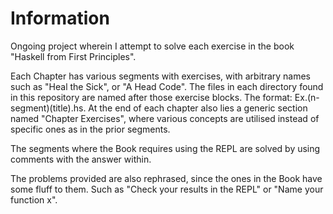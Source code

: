 # Information
Ongoing project wherein I attempt to solve each exercise in the book "Haskell from First Principles".

Each Chapter has various segments with exercises, with arbitrary names such as "Heal the Sick", or "A Head Code".
The files in each directory found in this repository are named after those exercise blocks. The format:
Ex.(n-segment)(title).hs.
At the end of each chapter also lies a generic section named "Chapter Exercises", where various concepts are utilised
instead of specific ones as in the prior segments.

The segments where the Book requires using the REPL are solved by using comments with the answer within.

The problems provided are also rephrased, since the ones in the Book have some fluff to them.
Such as "Check your results in the REPL" or "Name your function x".
